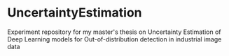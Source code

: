 # UncertaintyEstimation
Experiment repository for my master's thesis on Uncertainty Estimation of Deep Learning models for Out-of-distribution detection in industrial image data
